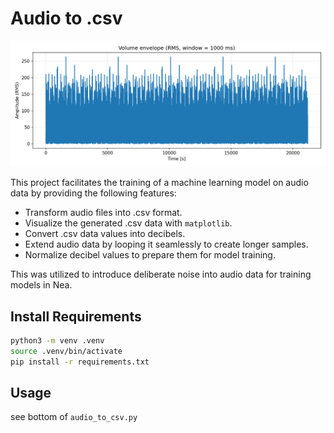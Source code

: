 # Audio to .csv

![visualized audio file](./data/rain/rain.png)

This project facilitates the training of a machine learning model on audio data
by providing the following features:

- Transform audio files into .csv format.
- Visualize the generated .csv data with `matplotlib`.
- Convert .csv data values into decibels.
- Extend audio data by looping it seamlessly to create longer samples.
- Normalize decibel values to prepare them for model training.

This was utilized to introduce deliberate noise into audio data for training
models in Nea.

## Install Requirements

```bash
python3 -m venv .venv
source .venv/bin/activate
pip install -r requirements.txt
```

## Usage

see bottom of `audio_to_csv.py`

